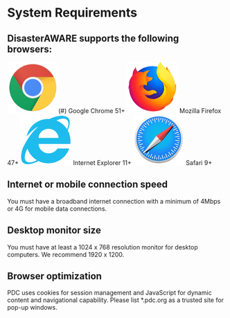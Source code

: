 # System Requirements

## DisasterAWARE supports the following browsers:

![Chrome logo](https://github.com/LuigiBella/PDC_test/blob/master/images/1.1_figure_1.png)(#)
Google Chrome 51+
![Firefox logo](https://github.com/LuigiBella/PDC_test/blob/master/images/1.1_figure_2.png)
Mozilla Firefox 47+
![Internet Explorer logo](https://github.com/LuigiBella/PDC_test/blob/master/images/1.1_figure_3.png)
Internet Explorer 11+
![Safari logo](https://github.com/LuigiBella/PDC_test/blob/master/images/1.1_figure_4.png)
Safari 9+

## Internet or mobile connection speed
You must have a broadband internet connection with a minimum of 4Mbps or 4G for mobile data connections.

## Desktop monitor size
You must have at least a 1024 x 768 resolution monitor for desktop computers. We recommend 1920 x 1200.

## Browser optimization
PDC uses cookies for session management and JavaScript for dynamic content and navigational capability. Please list *.pdc.org as a trusted site for pop-up windows.
